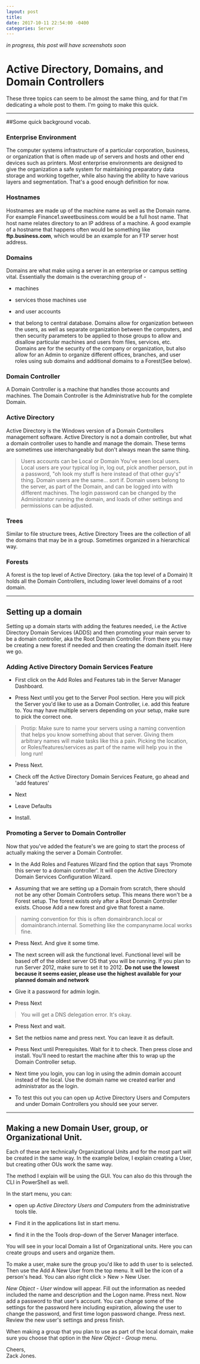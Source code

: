 ```yaml
--- 
layout: post 
title: 
date: 2017-10-11 22:54:00 -0400 
categories: Server 
---
```


*in progress, this post will have screenshots soon*


# Active Directory, Domains, and Domain Controllers

These three topics can seem to be almost the same thing, and for that I'm dedicating a whole post to them. I'm going to make this quick. 

---

##Some quick background vocab. 


### Enterprise Environment
The computer systems infrastructure of a particular corporation, business, or organization that is often made up of servers and hosts and other end devices such as printers. Most enterprise environments are designed to give the organization a safe system for maintaining preparatory data storage and working together, while also having the ability to have various layers and segmentation. That's a good enough definition for now. 

### Hostnames
Hostnames are made up of the machine name as well as the Domain name. For example Finance1.sweetbusiness.com would be a full host name. That host name relates directory to an IP address of a machine. 
A good example of a hostname that happens often would be something like **ftp.business.com**, which would be an example for an FTP server host address. 
 
### Domains
Domains are what make using a server in an enterprise or campus setting vital. Essentially the domain is the overarching group of -  

- machines
- services those machines use
- and user accounts

- that belong to central database. Domains allow for organization between the users, as well as separate organization between the computers, and then security parameters to be applied to those groups to allow and disallow particular machines and users from files, services, etc. Domains are for the security of the company or organization, but also allow for an Admin to organize different offices, branches, and user roles using sub domains and additional domains to a Forest(See below). 

### Domain Controller
A Domain Controller is a machine that handles those accounts and machines. The Domain Controller is the Administrative hub for the complete Domain. 

### Active Directory 
Active Directory is the Windows version of a Domain Controllers management software. Active Directory is not a domain controller, but what a domain controller uses to handle and manage the domain. These terms are sometimes use interchangeably but don't always mean the same thing. 

>Users accounts can be Local or Domain
You've seen local users. Local users are your typical log in, log out, pick another person, put in a password, "oh look my stuff is here instead of that other guy's" thing. Domain users are the same... sort if. Domain users belong to the server, as part of the Domain, and can be logged into with different machines. The login password can be changed by the Administrator running the domain, and loads of other settings and permissions can be adjusted.

### Trees
Similar to file structure trees, Active Directory Trees are the collection of all the domains that may be in a group. Sometimes organized in a hierarchical way. 

### Forests
A forest is the top level of Active Directory. (aka the top level of a Domain) It holds all the Domain Controllers, including lower level domains of a root domain. 

--- 

## Setting up a domain 

Setting up a domain starts with adding the features needed, i.e the Active Directory Domain Services (ADDS) and then promoting your main server to be a domain controller, aka the Root Domain Controller. From there you may be creating a new forest if needed and then creating the domain itself. Here we go. 

### Adding Active Directory Domain Services Feature

- First click on the Add Roles and Features tab in the Server Manager Dashboard.  

- Press Next until you get to the Server Pool section. Here you will pick the Server you'd like to use as a Domain Controller, i.e. add this feature to. You may have multiple servers depending on your setup, make sure to pick the correct one.   

>Protip: Make sure to name your servers using a naming convention that helps you know something about that server. Giving them arbitrary names will make tasks like this a pain. Picking the location, or Roles/features/services as part of the name will help you in the long run!   

- Press Next.   

- Check off the Active Directory Domain Services Feature, go ahead and 'add features'  

- Next  

- Leave Defaults  

- Install.   

### Promoting a Server to Domain Controller

Now that you've added the feature's we are going to start the process of actually making the server a Domain Controller.  

 - In the Add Roles and Features Wizard find the option that says 'Promote this server to a domain controller'. It will open the Active Directory Domain Services Configuration Wizard. 

 - Assuming that we are setting up a Domain from scratch, there should not be any other Domain Controllers setup. This means there won't be a Forest setup. The forest exists only after a Root Domain Controller exists. Choose Add a new forest and give that forest a name. 

 >naming convention for this is often domainbranch.local or domainbranch.internal. Something like the companyname.local works fine. 

 - Press Next. And give it some time. 

 - The next screen will ask the functional level. Functional level will be based off of the oldest server OS that you will be running. If you plan to run Server 2012, make sure to set it to 2012. **Do not use the lowest because it seems easier, please use the highest available for your planned domain and network**

 - Give it a password for admin login. 

 - Press Next

 >You will get a DNS delegation error. It's okay. 

 - Press Next and wait. 

 - Set the netbios name and press next. You can leave it as default. 

 - Press Next until Prerequisites. Wait for it to check. Then press close and install. You'll need to restart the machine after this to wrap up the Domain Controller setup. 

 - Next time you login, you can log in using the admin domain account instead of the local. Use the domain name we created earlier and administrator as the login. 

 - To test this out you can open up Active Directory Users and Computers and under Domain Controllers you should see your server. 

 ---

## Making a new Domain User, group, or Organizational Unit. 

Each of these are technically Organizational Units and for the most part will be created in the same way. In the example below, I explain creating a User, but creating other OUs work the same way. 

The method I explain will be using the GUI. You can also do this through the CLI in PowerShell as well. 

In the start menu, you can:
- open up *Active Directory Users and Computers* from the administrative tools tile.

- Find it in the applications list in start menu.  

- find it in the the Tools drop-down of the Server Manager interface. 

You will see in your local Domain a list of Organizational units. Here you can create groups and users and organize them.

To make a user, make sure the group you'd like to add th user to is selected. Then use the Add A New User from the top menu. It will be the icon of a person's head. You can also right click > New > New User. 

*New Object - User* window will appear. Fill out the information as needed included the name and description and the Logon name. Press next. Now add a password to that user's account. You can change some of the settings for the password here including expiration, allowing the user to change the password, and first time logon password change. Press next. Review the new user's settings and press finish. 

When making a group that you plan to use as part of the local domain, make sure you choose that option in the *New Object - Group* menu. 







Cheers,   
Zack Jones.



